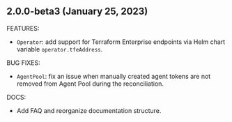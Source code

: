 ## 2.0.0-beta3 (January 25, 2023)

FEATURES:

* `Operator`: add support for Terraform Enterprise endpoints via Helm chart variable `operator.tfeAddress`.

BUG FIXES:

* `AgentPool`: fix an issue when manually created agent tokens are not removed from Agent Pool during the reconciliation.

DOCS:

* Add FAQ and reorganize documentation structure.
